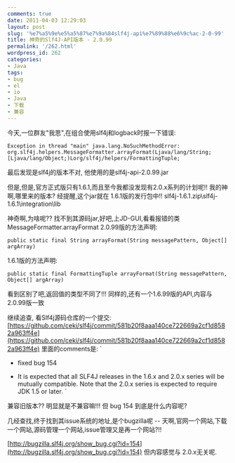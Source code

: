```yaml
---
comments: true
date: 2011-04-03 12:29:03
layout: post
slug: '%e7%a5%9e%e5%a5%87%e7%9a%84slf4j-api%e7%89%88%e6%9c%ac-2-0-99'
title: 神奇的Slf4J-API版本 - 2.0.99
permalink: '/262.html'
wordpress_id: 262
categories:
- Java
tags:
- bug
- el
- io
- Java
- 下载
- 兼容
---
```


今天,一位群友"我思",在组合使用slf4j和logback时报一下错误:

    Exception in thread "main" java.lang.NoSuchMethodError: org.slf4j.helpers.MessageFormatter.arrayFormat(Ljava/lang/String;[Ljava/lang/Object;)Lorg/slf4j/helpers/FormattingTuple;
    
最后发现是slf4j的版本不对, 他使用的是slf4j-api-2.0.99.jar 

但是,但是,官方正式版只有1.6.1,而且至今我都没发现有2.0.x系列的计划呢!!
我的神啊,哪里来的版本? 经提醒,这个jar就在 1.6.1版的发行包中!!  slf4j-1.6.1.zip\slf4j-1.6.1\integration\lib

神奇啊,为啥呢?? 找不到其源码jar,好吧,上JD-GUI,看看报错的类MessageFormatter.arrayFormat
2.0.99版的方法声明:

    public static final String arrayFormat(String messagePattern, Object[] argArray)
    
1.6.1版的方法声明:

    public static final FormattingTuple arrayFormat(String messagePattern, Object[] argArray)
    
看到区别了吧,返回值的类型不同了!!! 同样的,还有一个1.6.99版的API,内容与2.0.99版一致

继续追查, 看Slf4j源码仓库的一个提交:
[https://github.com/ceki/slf4j/commit/581b20f8aaa140ce722669a2cf1d8582a963ff4e](https://github.com/ceki/slf4j/commit/581b20f8aaa140ce722669a2cf1d8582a963ff4e)
里面的comments是:
`
- fixed bug 154

- It is expected that all SLF4J releases in the 1.6.x and 2.0.x series
will be mutually compatible. Note that the 2.0.x series is expected to
require JDK 1.5 or later.
`

兼容旧版本?? 明显就是不兼容嘛!!! 但 bug 154 到底是什么内容呢?

几经查找,终于找到其issue系统的地址,是个bugzilla呢 -- 天啊,官网一个网站,下载一个网站,源码管理一个网站,issue管理又是再一个网站?!!

[http://bugzilla.slf4j.org/show_bug.cgi?id=154](http://bugzilla.slf4j.org/show_bug.cgi?id=154)
但内容感觉与 2.0.x无关呢.

